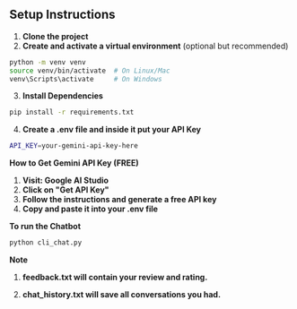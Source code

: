 ## Setup Instructions

1. **Clone the project**
2. **Create and activate a virtual environment** (optional but recommended)

```bash
python -m venv venv
source venv/bin/activate  # On Linux/Mac
venv\Scripts\activate     # On Windows

```

3. **Install Dependencies**
```bash
pip install -r requirements.txt
```
4. **Create a .env file and inside it put your API Key**

```bash
API_KEY=your-gemini-api-key-here
```

**How to Get Gemini API Key (FREE)**
1. **Visit: Google AI Studio**
2. **Click on "Get API Key"**
3. **Follow the instructions and generate a free API key**
4. **Copy and paste it into your .env file**



**To run the Chatbot**

```bash
python cli_chat.py
```

**Note**

1. **feedback.txt will contain your review and rating.**

2. **chat_history.txt will save all conversations you had.**

